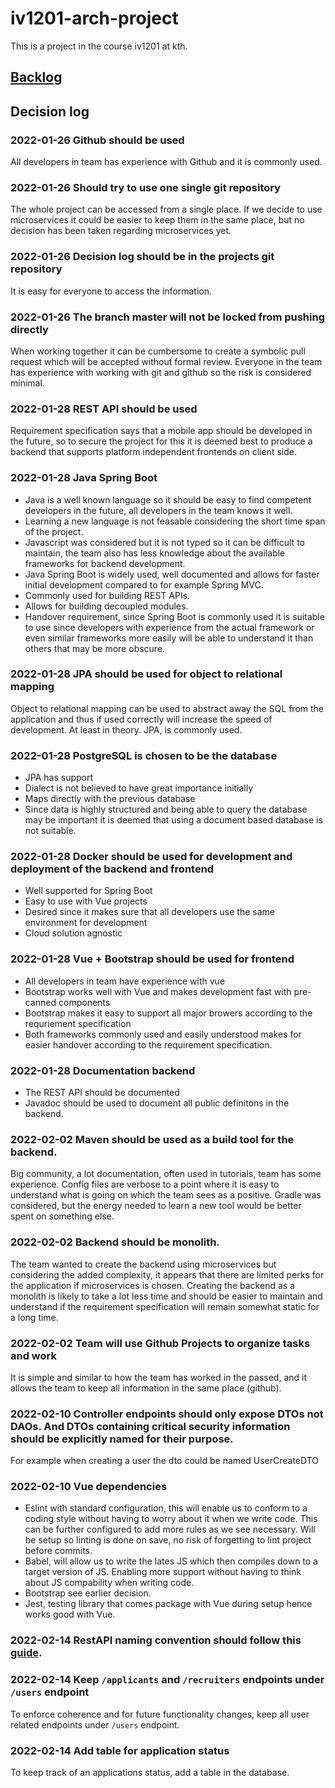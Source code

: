 # iv1201-arch-project

This is a project in the course iv1201 at kth.

## [Backlog](https://github.com/simonljohannesson/iv1201-arch-project/projects/1)

## Decision log

### 2022-01-26 Github should be used

All developers in team has experience with Github and it is commonly used.

### 2022-01-26 Should try to use one single git repository

The whole project can be accessed from a single place. If we decide to use microservices it could be easier to keep them in the same place, but no decision has been taken regarding microservices yet.

### 2022-01-26 Decision log should be in the projects git repository

It is easy for everyone to access the information.

### 2022-01-26 The branch master will not be locked from pushing directly

When working together it can be cumbersome to create a symbolic pull request which will be accepted without formal review. Everyone in the team has experience with working with git and github so the risk is considered minimal.

### 2022-01-28 REST API should be used

Requirement specification says that a mobile app should be developed in the future, so to secure the project for this it is deemed best to produce a backend that supports platform independent frontends on client side.

### 2022-01-28 Java Spring Boot

* Java is a well known language so it should be easy to find competent developers in the future, all developers in the team knows it well.
* Learning a new language is not feasable considering the short time span of the project.
* Javascript was considered but it is not typed so it can be difficult to maintain, the team also has less knowledge about the available frameworks for backend development.
* Java Spring Boot is widely used, well documented and allows for faster initial development compared to for example Spring MVC.
* Commonly used for building REST APIs.
* Allows for building decoupled modules.
* Handover requirement, since Spring Boot is commonly used it is suitable to use since developers with experience from the actual framework or even similar frameworks more easily will be able to understand it than others that may be more obscure.

### 2022-01-28 JPA should be used for object to relational mapping

Object to relational mapping can be used to abstract away the SQL from the application and thus if used correctly will increase the speed of development. At least in theory. JPA, is commonly used.

### 2022-01-28 PostgreSQL is chosen to be the database

* JPA has support
* Dialect is not believed to have great importance initially
* Maps directly with the previous database
* Since data is highly structured and being able to query the database may be important it is deemed that using a document based database is not suitable.

### 2022-01-28 Docker should be used for development and deployment of the backend and frontend

* Well supported for Spring Boot
* Easy to use with Vue projects
* Desired since it makes sure that all developers use the same environment for development
* Cloud solution agnostic

### 2022-01-28 Vue + Bootstrap should be used for frontend

* All developers in team have experience with vue
* Bootstrap works well with Vue and makes development fast with pre-canned components
* Bootstrap makes it easy to support all major browers according to the requriement specification
* Both frameworks commonly used and easily understood makes for easier handover according to the requirement specification.

### 2022-01-28 Documentation backend

* The REST API should be documented
* Javadoc should be used to document all public definitons in the backend.

### 2022-02-02 Maven should be used as a build tool for the backend.
Big community, a lot documentation, often used in tutorials, team has some experience. Config files are verbose to a point where it is easy to understand what is going on which the team sees as a positive. Gradle was considered, but the energy needed to learn a new tool would be better spent on something else.

### 2022-02-02 Backend should be monolith.
The team wanted to create the backend using microservices but considering the added complexity, it appears that there are limited perks for the application if microservices is chosen. Creating the backend as a monolith is likely to take a lot less time and should be easier to maintain and understand if the requirement specification will remain somewhat static for a long time.

### 2022-02-02 Team will use Github Projects to organize tasks and work
It is simple and similar to how the team has worked in the passed, and it allows the team to keep all information in the same place (github).


### 2022-02-10 Controller endpoints should only expose DTOs not DAOs. And DTOs containing critical security information should be explicitly named for their purpose.
For example when creating a user the dto could be named UserCreateDTO


### 2022-02-10 Vue dependencies
* Eslint with standard configuration, this will enable us to conform to a coding style without having to worry about it when we write code. This can be further configured to add more rules as we see necessary. Will be setup so linting is done on save, no risk of forgetting to lint project before commits.
* Babel, will allow us to write the lates JS which then compiles down to a target version of JS. Enabling more support without having to think about JS compability when writing code.
* Bootstrap see earlier decision.
* Jest, testing library that comes package with Vue during setup hence works good with Vue. 

### 2022-02-14 RestAPI naming convention should follow this [guide](https://restfulapi.net/resource-naming/).

### 2022-02-14 Keep `/applicants` and `/recruiters` endpoints under `/users` endpoint
To enforce coherence and for future functionality changes, keep all user related endpoints under `/users` endpoint.

### 2022-02-14 Add table for application status
To keep track of an applications status, add a table in the database. 

